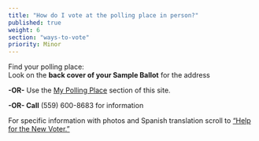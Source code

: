 ```yaml
---
title: "How do I vote at the polling place in person?"
published: true
weight: 6
section: "ways-to-vote"
priority: Minor
---
```

Find your polling place:  
Look on the **back cover of your Sample Ballot** for the address  

**-OR-** Use the [My Polling Place](#section-my-polling-place) section of this site.  
 
**-OR- Call** (559) 600-8683 for information  

For specific information with photos and Spanish translation scroll to [“Help for the New Voter.”](http://www.co.fresno.ca.us/uploadedFiles/Departments/County_Clerk_Registrar_of_Voters/PDF/NewVoterHelp.pdf)  
